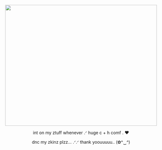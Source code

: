 <p align="center">
  <img width="500" height=400 src= "https://github.com/user-attachments/assets/2192c0b5-336b-45a7-b540-ee9fa8727eef"





</p>



<p align="center">
	int on my ztuff whenever .ᐟ huge c + h comf . ♥

<p align= "center">
dnc my zkinz plzz... .ᐟ.ᐟ thank yoouuuuu.. (✿^‿^)
